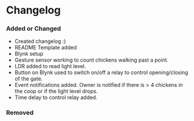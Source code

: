 # Changelog

### Added or Changed
- Created changelog :)
- README Template added
- Blynk setup
- Gesture sensor working to count chickens walking past a point.
- LDR added to read light level.
- Button on Blynk used to switch on/off a relay to control opening/closing of the gate.
- Event notifications added. Owner is notified if there is > 4 chickens in the coop or if the light level drops.
- Time delay to control relay added. 


### Removed